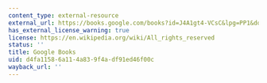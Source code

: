 ```yaml
---
content_type: external-resource
external_url: https://books.google.com/books?id=J4A1gt4-VCsC&lpg=PP1&dq=the%20weimar%20republic%20sourcebook&pg=PA426#v=onepage&q&f=false
has_external_license_warning: true
license: https://en.wikipedia.org/wiki/All_rights_reserved
status: ''
title: Google Books
uid: d4fa1158-6a11-4a83-9f4a-df91ed46f00c
wayback_url: ''
---
```

